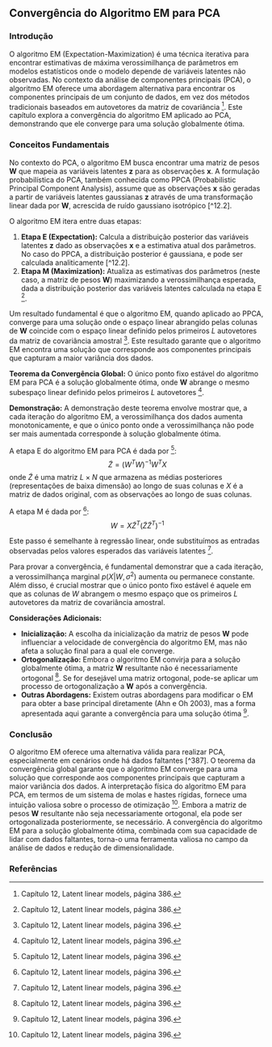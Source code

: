 ## Convergência do Algoritmo EM para PCA

### Introdução
O algoritmo EM (Expectation-Maximization) é uma técnica iterativa para encontrar estimativas de máxima verossimilhança de parâmetros em modelos estatísticos onde o modelo depende de variáveis latentes não observadas. No contexto da análise de componentes principais (PCA), o algoritmo EM oferece uma abordagem alternativa para encontrar os componentes principais de um conjunto de dados, em vez dos métodos tradicionais baseados em autovetores da matriz de covariância [^386]. Este capítulo explora a convergência do algoritmo EM aplicado ao PCA, demonstrando que ele converge para uma solução globalmente ótima.

### Conceitos Fundamentais

No contexto do PCA, o algoritmo EM busca encontrar uma matriz de pesos **W** que mapeia as variáveis latentes **z** para as observações **x**. A formulação probabilística do PCA, também conhecida como PPCA (Probabilistic Principal Component Analysis), assume que as observações **x** são geradas a partir de variáveis latentes gaussianas **z** através de uma transformação linear dada por **W**, acrescida de ruído gaussiano isotrópico [^12.2].

O algoritmo EM itera entre duas etapas:
1.  **Etapa E (Expectation):** Calcula a distribuição posterior das variáveis latentes **z** dado as observações **x** e a estimativa atual dos parâmetros. No caso do PPCA, a distribuição posterior é gaussiana, e pode ser calculada analiticamente [^12.2].
2.  **Etapa M (Maximization):** Atualiza as estimativas dos parâmetros (neste caso, a matriz de pesos **W**) maximizando a verossimilhança esperada, dada a distribuição posterior das variáveis latentes calculada na etapa E [^386].

Um resultado fundamental é que o algoritmo EM, quando aplicado ao PPCA, converge para uma solução onde o espaço linear abrangido pelas colunas de **W** coincide com o espaço linear definido pelos primeiros *L* autovetores da matriz de covariância amostral [^396]. Este resultado garante que o algoritmo EM encontra uma solução que corresponde aos componentes principais que capturam a maior variância dos dados.

**Teorema da Convergência Global:** O único ponto fixo estável do algoritmo EM para PCA é a solução globalmente ótima, onde **W** abrange o mesmo subespaço linear definido pelos primeiros *L* autovetores [^396].

**Demonstração:**
A demonstração deste teorema envolve mostrar que, a cada iteração do algoritmo EM, a verossimilhança dos dados aumenta monotonicamente, e que o único ponto onde a verossimilhança não pode ser mais aumentada corresponde à solução globalmente ótima.

A etapa E do algoritmo EM para PCA é dada por [^396]:
$$\
\tilde{Z} = (W^T W)^{-1} W^T X
$$
onde $\tilde{Z}$ é uma matriz $L \times N$ que armazena as médias posteriores (representações de baixa dimensão) ao longo de suas colunas e $X$ é a matriz de dados original, com as observações ao longo de suas colunas.

A etapa M é dada por [^396]:
$$\
W = X \tilde{Z}^T (\tilde{Z} \tilde{Z}^T)^{-1}
$$

Este passo é semelhante à regressão linear, onde substituímos as entradas observadas pelos valores esperados das variáveis latentes [^396].

Para provar a convergência, é fundamental demonstrar que a cada iteração, a verossimilhança marginal $p(X|W,\sigma^2)$ aumenta ou permanece constante. Além disso, é crucial mostrar que o único ponto fixo estável é aquele em que as colunas de $W$ abrangem o mesmo espaço que os primeiros $L$ autovetores da matriz de covariância amostral.

**Considerações Adicionais:**

*   **Inicialização:** A escolha da inicialização da matriz de pesos **W** pode influenciar a velocidade de convergência do algoritmo EM, mas não afeta a solução final para a qual ele converge.
*   **Ortogonalização:** Embora o algoritmo EM convirja para a solução globalmente ótima, a matriz **W** resultante não é necessariamente ortogonal [^396]. Se for desejável uma matriz ortogonal, pode-se aplicar um processo de ortogonalização a **W** após a convergência.
*   **Outras Abordagens:** Existem outras abordagens para modificar o EM para obter a base principal diretamente (Ahn e Oh 2003), mas a forma apresentada aqui garante a convergência para uma solução ótima [^396].

### Conclusão

O algoritmo EM oferece uma alternativa válida para realizar PCA, especialmente em cenários onde há dados faltantes [^387]. O teorema da convergência global garante que o algoritmo EM converge para uma solução que corresponde aos componentes principais que capturam a maior variância dos dados. A interpretação física do algoritmo EM para PCA, em termos de um sistema de molas e hastes rígidas, fornece uma intuição valiosa sobre o processo de otimização [^396]. Embora a matriz de pesos **W** resultante não seja necessariamente ortogonal, ela pode ser ortogonalizada posteriormente, se necessário. A convergência do algoritmo EM para a solução globalmente ótima, combinada com sua capacidade de lidar com dados faltantes, torna-o uma ferramenta valiosa no campo da análise de dados e redução de dimensionalidade.
### Referências
[^386]: Capítulo 12, Latent linear models, página 386.
[^396]: Capítulo 12, Latent linear models, página 396.

<!-- END -->